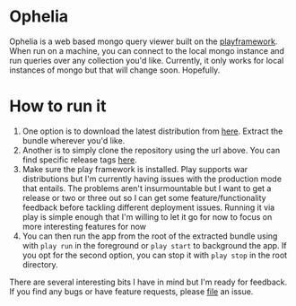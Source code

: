 Ophelia
=======

Ophelia is a web based mongo query viewer built on the [playframework](http://playframework.org).  When run on
a machine, you can connect to the local mongo instance and run queries over any collection you'd like.
Currently, it only works for local instances of mongo but that will change soon.  Hopefully.

How to run it
======

1. One option is to download the latest distribution from [here](https://github.com/evanchooly/ophelia/downloads).  Extract the bundle wherever you'd like.
1. Another is to simply clone the repository using the url above.  You can find specific release tags [here](https://github.com/evanchooly/ophelia/tags).
1. Make sure the play framework is installed.
   Play supports war distributions but I'm currently having issues with the production mode that entails.  The problems
   aren't insurmountable but I want to get a release or two or three out so I can get some feature/functionality feedback
   before tackling different deployment issues.  Running it via play is simple enough that I'm willing to let it go for
   now to focus on more interesting features for now
1. You can then run the app from the root of the extracted bundle using with `play run` in the foreground or
   `play start` to background the app.  If you opt for the second option, you can stop it with `play stop` in the root
    directory.

There are several interesting bits I have in mind but I'm ready for feedback.  If you find any bugs or have feature
requests, please [file](https://github.com/evanchooly/ophelia/issues) an issue.
